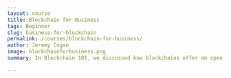 ```yaml
---
layout: course
title: Blockchain for Business
tags: Beginner
slug: business-for-blockchain
permalink: /courses/blockchain-for-business/
author: Jeremy Cogan
image: blockchainforbusiness.png
summary: In Blockchain 101, we discussed how blockchains offer an open, inclusive option that anyone can utilize just by running software on their computers. However, the benefits offered by blockchains have caught the eyes of private organizations. Decentralization, immutability and partial transparency all suit the needs of private organization. However, exposing proprietary information by utilizing a public blockchain is not an option for these organizations. In this course, we’ll explore how blockchain protocols affect businesses. Additionally, we’ll explore how businesses can utilize the blockchain to solve today and tomorrow’s problems.

---
```

